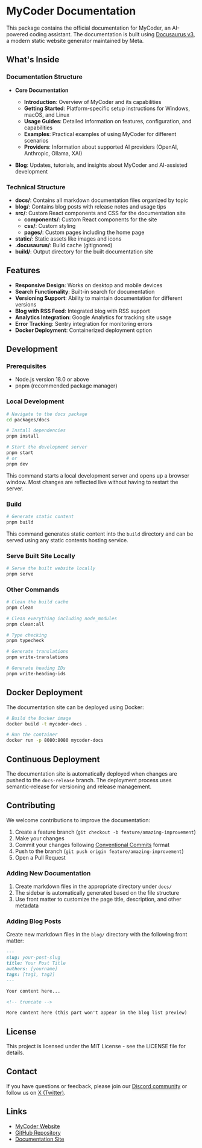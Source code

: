 # MyCoder Documentation

This package contains the official documentation for MyCoder, an AI-powered coding assistant. The documentation is built using [Docusaurus v3](https://docusaurus.io/), a modern static website generator maintained by Meta.

## What's Inside

### Documentation Structure

- **Core Documentation**

  - **Introduction**: Overview of MyCoder and its capabilities
  - **Getting Started**: Platform-specific setup instructions for Windows, macOS, and Linux
  - **Usage Guides**: Detailed information on features, configuration, and capabilities
  - **Examples**: Practical examples of using MyCoder for different scenarios
  - **Providers**: Information about supported AI providers (OpenAI, Anthropic, Ollama, XAI)

- **Blog**: Updates, tutorials, and insights about MyCoder and AI-assisted development

### Technical Structure

- **docs/**: Contains all markdown documentation files organized by topic
- **blog/**: Contains blog posts with release notes and usage tips
- **src/**: Custom React components and CSS for the documentation site
  - **components/**: Custom React components for the site
  - **css/**: Custom styling
  - **pages/**: Custom pages including the home page
- **static/**: Static assets like images and icons
- **.docusaurus/**: Build cache (gitignored)
- **build/**: Output directory for the built documentation site

## Features

- **Responsive Design**: Works on desktop and mobile devices
- **Search Functionality**: Built-in search for documentation
- **Versioning Support**: Ability to maintain documentation for different versions
- **Blog with RSS Feed**: Integrated blog with RSS support
- **Analytics Integration**: Google Analytics for tracking site usage
- **Error Tracking**: Sentry integration for monitoring errors
- **Docker Deployment**: Containerized deployment option

## Development

### Prerequisites

- Node.js version 18.0 or above
- pnpm (recommended package manager)

### Local Development

```bash
# Navigate to the docs package
cd packages/docs

# Install dependencies
pnpm install

# Start the development server
pnpm start
# or
pnpm dev
```

This command starts a local development server and opens up a browser window. Most changes are reflected live without having to restart the server.

### Build

```bash
# Generate static content
pnpm build
```

This command generates static content into the `build` directory and can be served using any static contents hosting service.

### Serve Built Site Locally

```bash
# Serve the built website locally
pnpm serve
```

### Other Commands

```bash
# Clean the build cache
pnpm clean

# Clean everything including node_modules
pnpm clean:all

# Type checking
pnpm typecheck

# Generate translations
pnpm write-translations

# Generate heading IDs
pnpm write-heading-ids
```

## Docker Deployment

The documentation site can be deployed using Docker:

```bash
# Build the Docker image
docker build -t mycoder-docs .

# Run the container
docker run -p 8080:8080 mycoder-docs
```

## Continuous Deployment

The documentation site is automatically deployed when changes are pushed to the `docs-release` branch. The deployment process uses semantic-release for versioning and release management.

## Contributing

We welcome contributions to improve the documentation:

1. Create a feature branch (`git checkout -b feature/amazing-improvement`)
2. Make your changes
3. Commit your changes following [Conventional Commits](https://www.conventionalcommits.org/) format
4. Push to the branch (`git push origin feature/amazing-improvement`)
5. Open a Pull Request

### Adding New Documentation

1. Create markdown files in the appropriate directory under `docs/`
2. The sidebar is automatically generated based on the file structure
3. Use front matter to customize the page title, description, and other metadata

### Adding Blog Posts

Create new markdown files in the `blog/` directory with the following front matter:

```markdown
---
slug: your-post-slug
title: Your Post Title
authors: [yourname]
tags: [tag1, tag2]
---

Your content here...

<!-- truncate -->

More content here (this part won't appear in the blog list preview)
```

## License

This project is licensed under the MIT License - see the LICENSE file for details.

## Contact

If you have questions or feedback, please join our [Discord community](https://discord.gg/5K6TYrHGHt) or follow us on [X (Twitter)](https://twitter.com/mycoderAI).

## Links

- [MyCoder Website](https://mycoder.ai)
- [GitHub Repository](https://github.com/drivecore/mycoder)
- [Documentation Site](https://docs.mycoder.ai)
